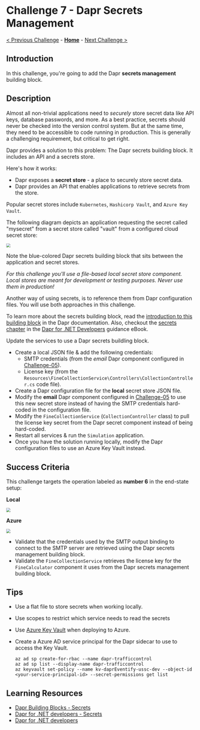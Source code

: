 # Challenge 7 - Dapr Secrets Management

[< Previous Challenge](./Challenge-06.md) - **[Home](../README.md)** - [Next Challenge >](./Challenge-08.md)

## Introduction

In this challenge, you're going to add the Dapr **secrets management** building block.

## Description

Almost all non-trivial applications need to _securely_ store secret data like API keys, database passwords, and more. As a best practice, secrets should never be checked into the version control system. But at the same time, they need to be accessible to code running in production. This is generally a challenging requirement, but critical to get right.

Dapr provides a solution to this problem: The Dapr secrets building block. It includes an API and a secrets store.

Here's how it works:

- Dapr exposes a **secret store** - a place to securely store secret data.
- Dapr provides an API that enables applications to retrieve secrets from the store.

Popular secret stores include `Kubernetes`, `Hashicorp Vault`, and `Azure Key Vault`.

The following diagram depicts an application requesting the secret called "mysecret" from a secret store called "vault" from a configured cloud secret store:

<img src="../images/Challenge-07/secrets_cloud_stores.png" style="zoom:67%;" />

Note the blue-colored Dapr secrets building block that sits between the application and secret stores.

_For this challenge you'll use a file-based local secret store component. Local stores are meant for development or testing purposes. Never use them in production!_

Another way of using secrets, is to reference them from Dapr configuration files. You will use both approaches in this challenge.

To learn more about the secrets building block, read the [introduction to this building block](https://docs.dapr.io/developing-applications/building-blocks/secrets/) in the Dapr documentation. Also, checkout the [secrets chapter](https://docs.microsoft.com/dotnet/architecture/dapr-for-net-developers/secrets) in the [Dapr for .NET Developers](https://docs.microsoft.com/dotnet/architecture/dapr-for-net-developers/) guidance eBook.

Update the services to use a Dapr secrets buildling block.

- Create a local JSON file & add the following credentials:
  - SMTP credentials (from the _email_ Dapr component configured in [Challenge-05](./Challenge-05.md)).
  - License key (from the `Resources\FineCollectionService\Controllers\CollectionController.cs` code file).
- Create a Dapr configuration file for the **local** secret store JSON file.
- Modify the **email** Dapr component configured in [Challenge-05](./Challenge-05.md) to use this new secret store instead of having the SMTP credentials hard-coded in the configuration file.
- Modify the `FineCollectionService` (`CollectionController` class) to pull the license key secret from the Dapr secret component instead of being hard-coded.
- Restart all services & run the `Simulation` application.
- Once you have the solution running locally, modify the Dapr configuration files to use an Azure Key Vault instead.

## Success Criteria

This challenge targets the operation labeled as **number 6** in the end-state setup:

**Local**

<img src="../images/Challenge-07/secrets-management-operation.png" style="zoom: 67%;" />

**Azure**

<img src="../images/Challenge-07/secrets-management-operation-azure.png" style="zoom: 67%;" />

- Validate that the credentials used by the SMTP output binding to connect to the SMTP server are retrieved using the Dapr secrets management building block.
- Validate the `FineCollectionService` retrieves the license key for the `FineCalculator` component it uses from the Dapr secrets management building block.

## Tips

- Use a flat file to store secrets when working locally.
- Use scopes to restrict which service needs to read the secrets
- Use [Azure Key Vault](https://docs.microsoft.com/en-us/azure/key-vault/general/) when deploying to Azure.
- Create a Azure AD service principal for the Dapr sidecar to use to access the Key Vault.

  ```shell
  az ad sp create-for-rbac --name dapr-trafficcontrol
  az ad sp list --display-name dapr-trafficcontrol
  az keyvault set-policy --name kv-daprEventify-ussc-dev --object-id <your-service-principal-id> --secret-permissions get list
  ```

## Learning Resources

- [Dapr Building Blocks - Secrets](https://docs.dapr.io/developing-applications/building-blocks/secrets/)
- [Dapr for .NET developers - Secrets](https://docs.microsoft.com/dotnet/architecture/dapr-for-net-developers/secrets)
- [Dapr for .NET developers](https://docs.microsoft.com/dotnet/architecture/dapr-for-net-developers/)
